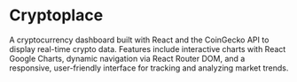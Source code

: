 # Cryptoplace
A cryptocurrency dashboard built with React and the CoinGecko API to display real-time crypto data. Features include interactive charts with React Google Charts, dynamic navigation via React Router DOM, and a responsive, user-friendly interface for tracking and analyzing market trends.
